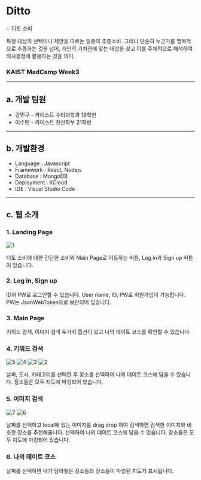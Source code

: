 # Ditto

<aside>
💡 디토 소비

특정 대상의 선택이나 제안을 따르는 일종의 추종소비. 그러나 단순히 누군가를 맹목적으로 추종하는 것을 넘어, 개인의 가치관에 맞는 대상을 찾고 이를 주체적으로 해석하여 의사결정에 활용하는 것을 의미.

</aside>

### KAIST MadCamp Week3

---

## a. 개발 팀원

- 강민구 - 카이스트 수리과학과 19학번
- 이수민 - 카이스트 전산학부 21학번

---

## b. 개발환경

- Language : Javascript
- Framework : React, Nodejs
- Database : MongoDB
- Deployment : KCloud
- IDE : Visual Studio Code

---

## c. 웹 소개

### 1. Landing Page
![1](https://github.com/Sumin-Yi/MADCAMP_Week3/assets/149778119/d0a8ffba-f339-4e62-9bb6-71e8b8ba75e6)

디토 소비에 대한 간단한 소비와 Main Page로 이동하는 버튼, Log in과 Sign up 버튼이 있습니다.

### 2. Log in, Sign up

ID와 PW로 로그인할 수 있습니다. User name, ID, PW로 회원가입이 가능합니다. PW는 JsonWebToken으로 보안되어 있습니다.

### 3. Main Page

키워드 검색, 이미지 검색 두가지 옵션이 있고 나의 데이트 코스를 확인할 수 있습니다.

### 4. 키워드 검색
![5](https://github.com/Sumin-Yi/MADCAMP_Week3/assets/149778119/902e1636-a892-4bfc-aef6-356597c1dade)
![4](https://github.com/Sumin-Yi/MADCAMP_Week3/assets/149778119/628340bd-1902-43e8-bae8-2ecc7a5b6f48)
![3](https://github.com/Sumin-Yi/MADCAMP_Week3/assets/149778119/dedc1c60-38a6-4216-a2a2-dd25473a5a56)
![2](https://github.com/Sumin-Yi/MADCAMP_Week3/assets/149778119/caa7f298-c519-4e41-a112-8f7c4dac8a64)

날짜, 도시, 카테고리를 선택한 후 장소를 선택하여 나의 데이트 코스에 담을 수 있습니다. 장소들은 모두 지도에 마킹되어 있습니다.

### 5. 이미지 검색
![7](https://github.com/Sumin-Yi/MADCAMP_Week3/assets/149778119/186648c2-882c-4b14-b6aa-39d897aecbb2)
![6](https://github.com/Sumin-Yi/MADCAMP_Week3/assets/149778119/51d3c3d3-ab00-422c-9fff-de0c71462c08)


날짜를 선택하고 local에 있는 이미지를 drag drop 하여 검색하면 검색한 이미지와 비슷한 장소를 추천해줍니다. 선택하여 나의 데이트 코스에 담을 수 있습니다. 장소들은 모두 지도에 마킹되어 있습니다.

### 6. 나의 데이트 코스

날짜를 선택하면 내가 담아놓은 장소들과 장소들이 마킹된 지도가 표시됩니다.
